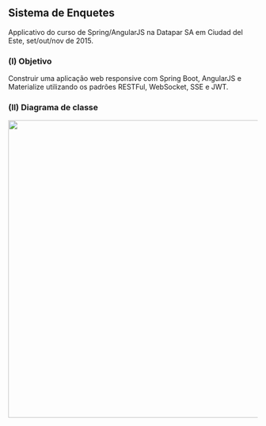 ## Sistema de Enquetes

Applicativo do curso de Spring/AngularJS na Datapar SA em Ciudad del Este, set/out/nov de 2015.

### (I) Objetivo

Construir uma aplicação web responsive com Spring Boot, AngularJS e Materialize utilizando os padrões RESTFul, WebSocket, SSE e JWT.

### (II) Diagrama de classe

<p align="center">
<img src="https://github.com/lyndontavares/spring-angularjs-datapar/blob/master/app-Enquete/EnqueteSB2/src/main/java/py/com/datapar/enquete/model/diagrama5.png" width="600">
</p>
